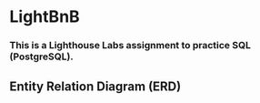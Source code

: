 # LightBnB
### This is a Lighthouse Labs assignment to practice SQL (PostgreSQL).

## Entity Relation Diagram (ERD)
